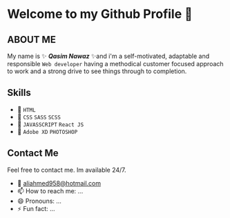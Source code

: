 # Welcome to my Github Profile 👋


## ABOUT ME

My name is ✨ **_Qasim Nawaz_** ✨and i'm a self-motivated, adaptable and responsible `Web developer` having a methodical
customer focused approach to work and a strong drive to see things through to
completion.

## Skills

- 🌱 `HTML`
- 👯 `CSS` `SASS` `SCSS`
- 🤔 `JAVASSCRIPT` `React JS`
- 🔭 `Adobe XD` `PHOTOSHOP`

 ## Contact Me
 
 Feel free to contact me. Im available 24/7.
 
- 💬 aliahmed958@hotmail.com
- 📫 How to reach me: ...
- 😄 Pronouns: ...
- ⚡ Fun fact: ...


